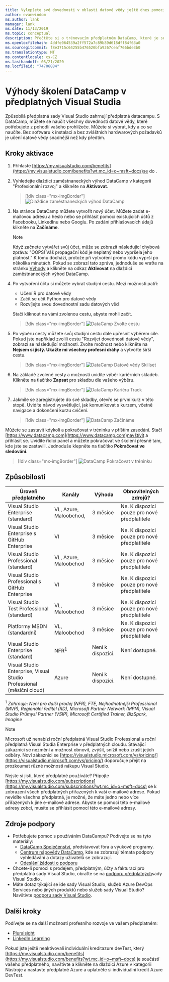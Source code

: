```yaml
---
title: Vylepšete své dovednosti v oblasti datové vědy ještě dnes pomocí výhody DataCamp u vybraných předplatných sady Visual Studio. | Dokumentace Microsoftu
author: evanwindom
ms.author: lank
manager: lank
ms.date: 11/13/2019
ms.topic: conceptual
description: Přečtěte si o trénovacím předplatném DataCamp, které je součástí vybraných předplatných Sady Visual Studio.
ms.openlocfilehash: 4ddfe064539a2ff572a7c89b89d618dff84f63a0
ms.sourcegitcommit: f8e3715c64255b476520bfa9267ceaf766bde3b0
ms.translationtype: MT
ms.contentlocale: cs-CZ
ms.lasthandoff: 03/21/2020
ms.locfileid: "74706884"
---
```

# <a name="the-datacamp-training-benefit-in-visual-studio-subscriptions"></a>Výhody školení DataCamp v předplatných Visual Studia
Způsobilá předplatná sady Visual Studio zahrnují předplatná datacampu.  S DataCamp, můžete se naučit všechny dovednosti datové vědy, které potřebujete z pohodlí vašeho prohlížeče. Můžete si vybrat, kdy a co se naučíte. Bez softwaru k instalaci a bez zvláštních hardwarových požadavků je učení datové vědy snadnější než kdy předtím.

## <a name="activation-steps"></a>Kroky aktivace
1. Přihlaste [https://my.visualstudio.com/benefits](https://my.visualstudio.com/benefits?wt.mc_id=o~msft~docs)se do .

2. Vyhledejte dlaždici zaměstnaneckých výhod DataCamp v kategorii "Profesionální rozvoj" a klikněte na **Aktivovat**.
   > [!div class="mx-imgBorder"]
   > ![Dlaždice zaměstnaneckých výhod DataCamp](_img/vs-datacamp/vs-datacamp-tile-2.png)

3. Na stránce DataCamp můžete vytvořit nový účet.  Můžete zadat e-mailovou adresu a heslo nebo se přihlásit pomocí existujících účtů z Facebooku, LinkedInu nebo Googlu.  Po zadání přihlašovacích údajů klikněte na **Začínáme**.

   > [!NOTE]
   > Když začnete vytvářet svůj účet, může se zobrazit následující chybová zpráva: "OOPS!  Váš propagační kód je neplatný nebo vypršela jeho platnost."  K tomu dochází, protože při vytvoření promo kódu vyprší po několika minutách.  Pokud se zobrazí tato zpráva, jednoduše se vraťte na stránku [Výhody](https://my.visualstudio.com/benefits) a klikněte na odkaz **Aktivovat** na dlaždici zaměstnaneckých výhod DataCamp.

4. Po vytvoření účtu si můžete vybrat studijní cestu.  Mezi možnosti patří:
    - Učení R pro datové vědy
    - Začít se učit Python pro datové vědy
    - Rozvíjejte svou dovednostní sadu datových věd

   Stačí kliknout na vámi zvolenou cestu, abyste mohli začít.
   > [!div class="mx-imgBorder"]
   > ![DataCamp Zvolte cestu](_img/vs-datacamp/vs-datacamp-choose-path.png)

5. Po výběru cesty můžete svůj studijní cestu dále upřesnit výběrem cíle.  Pokud jste například zvolili cestu "Rozvíjet dovednosti datové vědy", zobrazí se následující možnosti. Zvolte možnost nebo klikněte na **Nejsem si jistý.  Ukažte mi všechny profesní dráhy** a vytvořte širší cestu.
   > [!div class="mx-imgBorder"]
   > ![DataCamp Datové vědy Skillset](_img/vs-datacamp/vs-datacamp-datascience.png)

6. Na základě zvolené cesty a možností uvidíte výběr kariérních skladeb.  Klikněte na tlačítko **Zapsat** pro skladbu dle vašeho výběru.
   > [!div class="mx-imgBorder"]
   > ![DataCamp Kariéra Track](_img/vs-datacamp/vs-datacamp-all-tracks.png)

7. Jakmile se zaregistrujete do své skladby, otevře se první kurz v této stopě.  Uvidíte návod vysvětlující, jak komunikovat s kurzem, včetně navigace a dokončení kurzu cvičení.

   > [!div class="mx-imgBorder"]
   > ![DataCamp Začínáme](_img/vs-datacamp/vs-datacamp-getting-started.png)

Můžete se zastavit kdykoli a pokračovat v tréninku v příštím zasedání.  Stačí [https://www.datacamp.com](https://www.datacamp.com)navštívit a přihlásit se.  Uvidíte řídicí panel a můžete pokračovat ve školení přesně tam, kde jste se zastavili. Jednoduše klepněte na tlačítko **Pokračovat ve sledování**.

> [!div class="mx-imgBorder"]
> ![DataCamp Pokračovat v tréninku](_img/vs-datacamp/vs-datacamp-continue-training.png)

## <a name="eligibility"></a>Způsobilosti
| Úroveň předplatného                                                 |     Kanály                                            | Výhoda                                                          | Obnovitelných zdrojů?    |
|--------------------------------------------------------------------|---------------------------------------------------------|------------------------------------------------------------------|---------------|
| Visual Studio Enterprise (standard)   | VL, Azure, Maloobchod, | 3 měsíce       |  Ne.  K dispozici pouze pro nové předplatitele          |
| Visual Studio Enterprise s GitHub Enterprise   | Vl | 3 měsíce       |  Ne.  K dispozici pouze pro nové předplatitele          |
| Visual Studio Professional (standard) | VL, Azure, Maloobchod                                       | 3 měsíce                                                            |  Ne.  K dispozici pouze pro nové předplatitele           |
| Visual Studio Professional s GitHub Enterprise| Vl | 3 měsíce                                                            |  Ne.  K dispozici pouze pro nové předplatitele           |
| Visual Studio Test Professional (standard)                         | VL, Maloobchod                                              | 3 měsíce                                             |  Ne.  K dispozici pouze pro nové předplatitele           |
| Platformy MSDN (standardní)                                          | VL, Maloobchod                                              | 3 měsíce                                              |  Ne.  K dispozici pouze pro nové předplatitele           |
| Visual Studio Enterprise (standard)  | NFR<sup>1</sup> |Není k dispozici.  | Není dostupné. |
| Visual Studio Enterprise, Visual Studio Professional (měsíční cloud) | Azure | Není k dispozici. | Není dostupné. |

<sup>1</sup>  *Zahrnuje: Není pro další prodej (NFR), FTE, Nejhodnotnější Professional (MVP), Regionální ředitel (RD), Microsoft Partner Network (MPN), Visual Studio Průmysl Partner (VSIP), Microsoft Certified Trainer, BizSpark, Imagine*

> [!NOTE]
> Microsoft už nenabízí roční předplatná Visual Studio Professional a roční předplatná Visual Studia Enterprise v předplatných cloudu. Stávající zákazníci se nezmění a možnost obnovit, zvýšit, snížit nebo zrušit jejich odběry. Noví zákazníci se [https://visualstudio.microsoft.com/vs/pricing/](https://visualstudio.microsoft.com/vs/pricing/) doporučuje přejít na prozkoumat různé možnosti nákupu Visual Studio.

Nejste si jisti, které předplatné používáte?  Připojte [https://my.visualstudio.com/subscriptions](https://my.visualstudio.com/subscriptions?wt.mc_id=o~msft~docs) se k zobrazení všech předplatných přiřazených k vaší e-mailové adrese. Pokud nevidíte všechna předplatná, je možné, že máte jedno nebo více přiřazených k jiné e-mailové adrese.  Abyste se pomocí této e-mailové adresy zobcí, musíte se přihlásit pomocí této e-mailové adresy.

## <a name="support-resources"></a>Zdroje podpory
- Potřebujete pomoc s používáním DataCampu?  Podívejte se na tyto materiály:
  - [DataCamp Společenství](https://www.datacamp.com/community/tutorials), představovat fóra a výukové programy.
  - [Centrum nápovědy DataCamp](https://support.datacamp.com/hc), kde se zobrazují témata podpory vyhledávání a dotazy uživatelů se zobrazují.
  - [Odeslání žádosti o podporu](https://support.datacamp.com/hc/requests/new)
- Chcete-li pomoci s prodejem, předplatným, účty a fakturací pro předplatná sady Visual Studio, obraťte se na [podporu předplatných](https://visualstudio.microsoft.com/subscriptions/support/)sady Visual Studio .
- Máte dotaz týkající se ide sady Visual Studio, služeb Azure DevOps Services nebo jiných produktů nebo služeb sady Visual Studio?  Navštivte [podporu sady Visual Studio](https://visualstudio.microsoft.com/support/).

## <a name="next-steps"></a>Další kroky
Podívejte se na další možnosti profesního rozvoje ve vašem předplatném:
- [Pluralsight](vs-pluralsight.md)
- [LinkedIn Learning](vs-linkedin-learning.md)


Pokud jste ještě neaktivovali individuální kreditazure devTest, který [https://my.visualstudio.com/benefits](https://my.visualstudio.com/benefits?wt.mc_id=o~msft~docs) je součástí vašeho předplatného, navštivte a klikněte na dlaždici Azure v kategorii Nástroje a nastavte předplatné Azure a uplatněte si individuální kredit Azure DevTest.